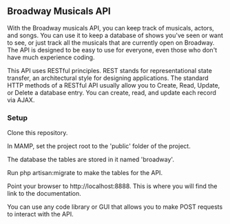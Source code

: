 ## Broadway Musicals API

With the Broadway musicals API, you can keep track of musicals, actors, and songs. You can use it to keep a database of shows you've seen or want to see, or just track all the musicals that are currently open on Broadway. The API is designed to be easy to use for everyone, even those who don't have much experience coding.

This API uses RESTful principles. REST stands for representational state transfer, an architectural style for designing applications. The standard HTTP methods of a RESTful API usually allow you to Create, Read, Update, or Delete a database entry. You can create, read, and update each record via AJAX.

### Setup

Clone this repository.

In MAMP, set the project root to the 'public' folder of the project.

The database the tables are stored in it named 'broadway'.

Run php artisan:migrate to make the tables for the API.

Point your browser to http://localhost:8888.  This is where you will find the link to the documentation.

You can use any code library or GUI that allows you to make POST requests to interact with the API.